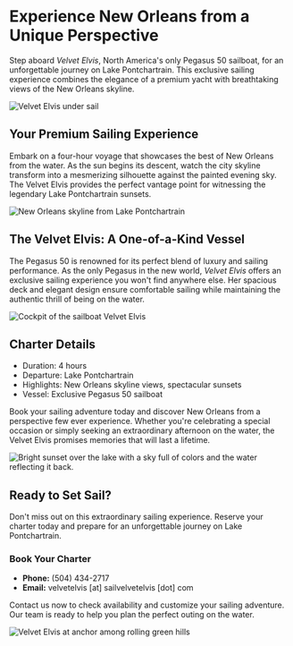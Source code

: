 # Experience New Orleans from a Unique Perspective

Step aboard *Velvet Elvis*, North America's only Pegasus 50 sailboat, for an unforgettable journey on Lake Pontchartrain. This exclusive sailing experience combines the elegance of a premium yacht with breathtaking views of the New Orleans skyline.

![Velvet Elvis under sail](/img/IMG_2927.JPG)

## Your Premium Sailing Experience

Embark on a four-hour voyage that showcases the best of New Orleans from the water. As the sun begins its descent, watch the city skyline transform into a mesmerizing silhouette against the painted evening sky. The Velvet Elvis provides the perfect vantage point for witnessing the legendary Lake Pontchartrain sunsets.

![New Orleans skyline from Lake Pontchartrain](/img/IMG_20140809_140744_2922.jpg)

## The Velvet Elvis: A One-of-a-Kind Vessel

The Pegasus 50 is renowned for its perfect blend of luxury and sailing performance. As the only Pegasus in the new world, *Velvet Elvis* offers an exclusive sailing experience you won't find anywhere else. Her spacious deck and elegant design ensure comfortable sailing while maintaining the authentic thrill of being on the water.

![Cockpit of the sailboat Velvet Elvis](/img/IMG_1513.jpeg)

## Charter Details
- Duration: 4 hours
- Departure: Lake Pontchartrain
- Highlights: New Orleans skyline views, spectacular sunsets
- Vessel: Exclusive Pegasus 50 sailboat

Book your sailing adventure today and discover New Orleans from a perspective few ever experience. Whether you're celebrating a special occasion or simply seeking an extraordinary afternoon on the water, the Velvet Elvis promises memories that will last a lifetime.

![Bright sunset over the lake with a sky full of colors and the water reflecting it back.](/img/IMG_1533.jpeg)

## Ready to Set Sail?

Don't miss out on this extraordinary sailing experience. Reserve your charter today and prepare for an unforgettable journey on Lake Pontchartrain.

### Book Your Charter
- **Phone:** ‪(504) 434-2717‬
- **Email:** velvetelvis [at] sailvelvetelvis [dot] com

Contact us now to check availability and customize your sailing adventure. Our team is ready to help you plan the perfect outing on the water.

![Velvet Elvis at anchor among rolling green hills](/img/dji_fly_20240707_141306_156_1720376137326_photo_optimized.jpg)